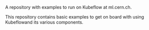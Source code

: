 A repository with examples to run on Kubeflow at ml.cern.ch.

This repository contains basic examples to get on board with using Kubeflowand its various components.